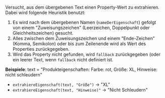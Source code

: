 Versucht, aus dem übergebenen Text einen Property-Wert zu extrahieren. Dabei wird folgende Heuristik benutzt:
1. Es wird nach dem übergebenen Namen (`nameDerEigenschaft`) gefolgt von einem "Zuweisungszeichen" (Leerzeichen, Doppelpunkt oder Gleichheitszeichen) gesucht.
2. Alles zwischen dem Zuweisungszeichen und einem "Ende-Zeichen" (Komma, Semikolon) oder bis zum Zeilenende wird als Wert des Properties zurückgegeben.
3. Wird das Property nicht gefunden, wird `fallback` zurückgegeben (oder ein leerer Text, wenn `fallback` nicht definiert ist.

**Beispiele**:
text = "Produkteigenschaften: Farbe: rot, Größe: XL, Hinweise: nicht schleudern"

- `extrahiereEigenschaft(text, "Größe")` &#8594; "XL"
- `extrahiereEigenschaft(text, "Hinweise)"` &#8594; "Nicht Schleudern"
